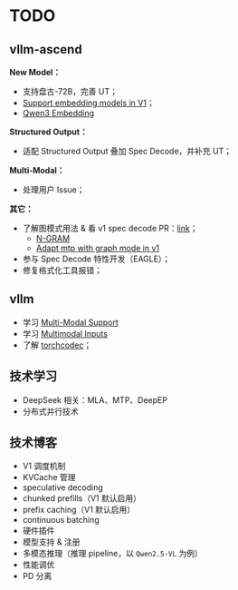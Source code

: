 # TODO

## vllm-ascend

**New Model：**

- 支持盘古-72B，完善 UT；
- [Support embedding models in V1](https://github.com/vllm-project/vllm/pull/16188)；
- [Qwen3 Embedding](https://github.com/vllm-project/vllm/pull/19260)

**Structured Output：**

- 适配 Structured Output 叠加 Spec Decode，并补充 UT；

**Multi-Modal：**

- 处理用户 Issue；

**其它：**

- 了解图模式用法 & 看 v1 spec decode PR：[link](http://github.com/vllm-project/vllm-ascend/releases)；
  - [N-GRAM](https://github.com/vllm-project/vllm-ascend/pull/874/files)
  - [Adapt mtp with graph mode in v1](https://github.com/vllm-project/vllm-ascend/pull/1023)
- 参与 Spec Decode 特性开发（EAGLE）；
- 修复格式化工具报错；

## vllm

- 学习 [Multi-Modal Support](https://docs.vllm.ai/en/latest/contributing/model/multimodal.html)
- 学习 [Multimodal Inputs](https://docs.vllm.ai/en/stable/features/multimodal_inputs.html)
- 了解 [torchcodec](https://github.com/pytorch/torchcodec)；

## 技术学习

- DeepSeek 相关：MLA、MTP、DeepEP
- 分布式并行技术

## 技术博客

- V1 调度机制
- KVCache 管理
- speculative decoding
- chunked prefills（V1 默认启用）
- prefix caching（V1 默认启用）
- continuous batching
- 硬件插件
- 模型支持 & 注册
- 多模态推理（推理 pipeline，以 `Qwen2.5-VL` 为例）
- 性能调优
- PD 分离
